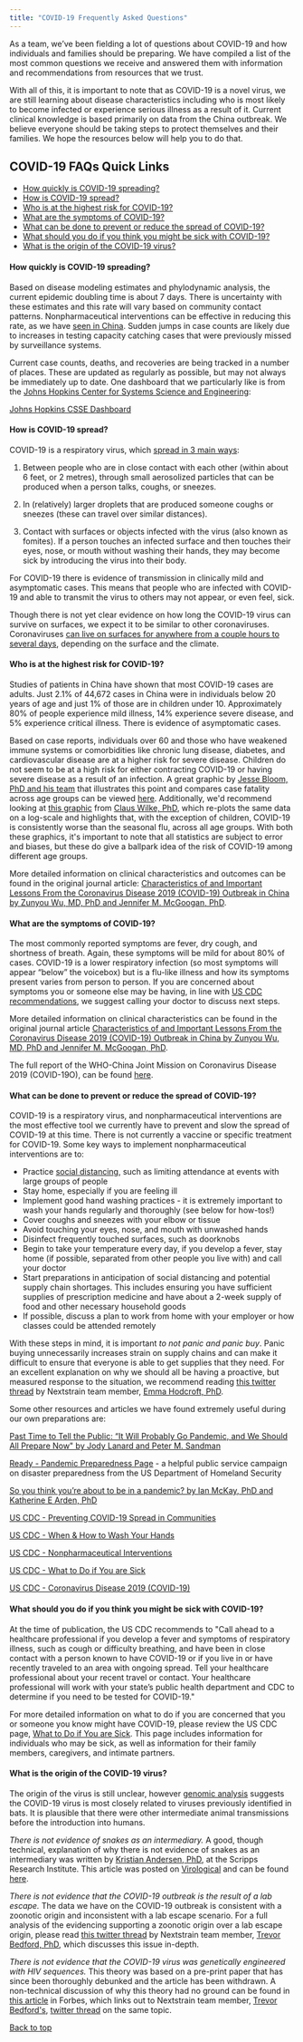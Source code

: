 ```yaml
---
title: "COVID-19 Frequently Asked Questions"
---
```



As a team, we’ve been fielding a lot of questions about COVID-19 and how individuals and families should be preparing. We have compiled a list of the most common questions we receive and answered them with information and recommendations from resources that we trust.

With all of this, it is important to note that as COVID-19 is a novel virus, we are still learning about disease characteristics including who is most likely to become infected or experience serious illness as a result of it. Current clinical knowledge is based primarily on data from the China outbreak. We believe everyone should be taking steps to protect themselves and their families. We hope the resources below will help you to do that.


## COVID-19 FAQs Quick Links
- [How quickly is COVID-19 spreading?](#how-quickly-is-covid-19-spreading)
- [How is COVID-19 spread?](#how-is-covid-19-spread)
- [Who is at the highest risk for COVID-19?](#who-is-at-the-highest-risk-for-covid-19)
- [What are the symptoms of COVID-19?](#what-are-the-symptoms-of-covid-19)
- [What can be done to prevent or reduce the spread of COVID-19?](#what-can-be-done-to-prevent-or-reduce-the-spread-of-covid-19)
- [What should you do if you think you might be sick with COVID-19?](#what-should-you-do-if-you-think-you-might-be-sick-with-covid-19)
- [What is the origin of the COVID-19 virus?](#what-is-the-origin-of-the-covid-19-virus)


#### How quickly is COVID-19 spreading?
Based on disease modeling estimates and phylodynamic analysis, the current epidemic doubling time is about 7 days. There is uncertainty with these estimates and this rate will vary based on community contact patterns. Nonpharmaceutical interventions can be effective in reducing this rate, as we have [seen in China](https://twitter.com/jodigraphics15/status/1232484344872071168?s=20). Sudden jumps in case counts are likely due to increases in testing capacity catching cases that were previously missed by surveillance systems.

Current case counts, deaths, and recoveries are being tracked in a number of places. These are updated as regularly as possible, but may not always be immediately up to date. One dashboard that we particularly like is from the [Johns Hopkins Center for Systems Science and Engineering](https://www.google.com/search?client=firefox-b-1-d&q=Johns+Hopkins+Center+for+Systems+Science+and+Engineering):

[Johns Hopkins CSSE Dashboard](https://gisanddata.maps.arcgis.com/apps/opsdashboard/index.html#/bda7594740fd40299423467b48e9ecf6)

#### How is COVID-19 spread?
COVID-19 is a respiratory virus, which [spread in 3 main ways](https://www.aappublications.org/content/35/1/1.2):
1. Between people who are in close contact with each other (within about 6 feet, or 2 metres), through small aerosolized particles that can be produced when a person talks, coughs, or sneezes.

2. In (relatively) larger droplets that are produced someone coughs or sneezes (these can travel over similar distances).

3. Contact with surfaces or objects infected with the virus (also known as fomites). If a person touches an infected surface and then touches their eyes, nose, or mouth without washing their hands, they may become sick by introducing the virus into their body.

For COVID-19 there is evidence of transmission in clinically mild and asymptomatic cases. This means that people who are infected with COVID-19 and able to transmit the virus to others may not appear, or even feel, sick.

Though there is not yet clear evidence on how long the COVID-19 virus can survive on surfaces, we expect it to be similar to other coronaviruses. Coronaviruses [can live on surfaces for anywhere from a couple hours to several days](https://www.who.int/news-room/q-a-detail/q-a-coronaviruses), depending on the surface and the climate.

#### Who is at the highest risk for COVID-19?
Studies of patients in China have shown that most COVID-19 cases are adults. Just 2.1% of 44,672 cases in China were in individuals below 20 years of age and just 1% of those are in children under 10. Approximately 80% of people experience mild illness, 14% experience severe disease, and 5% experience critical illness. There is evidence of asymptomatic cases.

Based on case reports, individuals over 60 and those who have weakened immune systems or comorbidities like chronic lung disease, diabetes, and cardiovascular disease are at a higher risk for severe disease. Children do not seem to be at a high risk for either contracting COVID-19 or having severe disease as a result of an infection. A great graphic by [Jesse Bloom, PhD and his team](https://research.fhcrc.org/bloom/en.html) that illustrates this point and compares case fatality across age groups can be viewed [here](https://twitter.com/jbloom_lab/status/1234569176196378624?s=20). Additionally, we'd recommend looking at [this graphic](https://twitter.com/ClausWilke/status/1234619097142484992?s=20) from [Claus Wilke, PhD](https://wilkelab.org/), which re-plots the same data on a log-scale and highlights that, with the exception of children, COVID-19 is consistently worse than the seasonal flu, across all age groups. With both these graphics, it's important to note that all statistics are subject to error and biases, but these do give a ballpark idea of the risk of COVID-19 among different age groups.

More detailed information on clinical characteristics and outcomes can be found in the original journal article: [Characteristics of and Important Lessons From the Coronavirus Disease 2019 (COVID-19) Outbreak in China by Zunyou Wu, MD, PhD and Jennifer M. McGoogan, PhD](https://jamanetwork.com/journals/jama/fullarticle/2762130).


#### What are the symptoms of COVID-19?
The most commonly reported symptoms are fever, dry cough, and shortness of breath. Again, these symptoms will be mild for about 80% of cases. COVID-19 is a lower respiratory infection (so most symptoms will appear “below” the voicebox) but is a flu-like illness and how its symptoms present varies from person to person. If you are concerned about symptoms you or someone else may be having, in line with [US CDC recommendations](https://www.cdc.gov/coronavirus/2019-ncov/about/steps-when-sick.html), we suggest calling your doctor to discuss next steps.

More detailed information on clinical characteristics can be found in the original journal article [Characteristics of and Important Lessons From the Coronavirus Disease 2019 (COVID-19) Outbreak in China by Zunyou Wu, MD, PhD and Jennifer M. McGoogan, PhD](https://jamanetwork.com/journals/jama/fullarticle/2762130).

The full report of the WHO-China Joint Mission on Coronavirus Disease 2019 (COVID-19O), can be found [here](https://www.who.int/docs/default-source/coronaviruse/who-china-joint-mission-on-covid-19-final-report.pdf).

#### What can be done to prevent or reduce the spread of COVID-19?
COVID-19 is a respiratory virus, and nonpharmaceutical interventions are the most effective tool we currently have to prevent and slow the spread of COVID-19 at this time. There is not currently a vaccine or specific treatment for COVID-19. Some key ways to implement nonpharmaceutical interventions are to:

- Practice [social distancing](https://en.wikipedia.org/wiki/Social_distancing), such as limiting attendance at events with large groups of people
- Stay home, especially if you are feeling ill
- Implement good hand washing practices - it is extremely important to wash your hands regularly and thoroughly (see below for how-tos!)
- Cover coughs and sneezes with your elbow or tissue
- Avoid touching your eyes, nose, and mouth with unwashed hands
- Disinfect frequently touched surfaces, such as doorknobs
- Begin to take your temperature every day, if you develop a fever, stay home (if possible, separated from other people you live with) and call your doctor
- Start preparations in anticipation of social distancing and potential supply chain shortages. This includes ensuring you have sufficient supplies of prescription medicine and have about a 2-week supply of food and other necessary household goods
- If possible, discuss a plan to work from home with your employer or how classes could be attended remotely

With these steps in mind, it is important _to not panic and panic buy_. Panic buying unnecessarily increases strain on supply chains and can make it difficult to ensure that everyone is able to get supplies that they need. For an excellent explanation on why we should all be having a proactive, but measured response to the situation, we recommend reading [this twitter thread](https://twitter.com/firefoxx66/status/1233666678841597952?s=20) by Nextstrain team member, [Emma Hodcroft, PhD](http://emmahodcroft.com/).

Some other resources and articles we have found extremely useful during our own preparations are:

[Past Time to Tell the Public: “It Will Probably Go Pandemic, and We Should All Prepare Now" by Jody Lanard and Peter M. Sandman](https://virologydownunder.com/past-time-to-tell-the-public-it-will-probably-go-pandemic-and-we-should-all-prepare-now/)

[Ready - Pandemic Preparedness Page](https://www.ready.gov/pandemic) - a helpful public service campaign on disaster preparedness from the US Department of Homeland Security

[So you think you’re about to be in a pandemic? by Ian McKay, PhD and Katherine E Arden, PhD](https://virologydownunder.com/so-you-think-youve-about-to-be-in-a-pandemic/)

[US CDC - Preventing COVID-19 Spread in Communities](https://www.cdc.gov/coronavirus/2019-ncov/community/index.html)

[US CDC - When & How to Wash Your Hands](https://www.cdc.gov/handwashing/when-how-handwashing.html)

[US CDC - Nonpharmaceutical Interventions](https://www.cdc.gov/nonpharmaceutical-interventions/index.html)

[US CDC - What to Do if You are Sick](https://www.cdc.gov/coronavirus/2019-ncov/about/steps-when-sick.html)

[US CDC - Coronavirus Disease 2019 (COVID-19)](https://www.cdc.gov/coronavirus/2019-ncov/index.html)

#### What should you do if you think you might be sick with COVID-19?
At the time of publication, the US CDC recommends to "Call ahead to a healthcare professional if you develop a fever and symptoms of respiratory illness, such as cough or difficulty breathing, and have been in close contact with a person known to have COVID-19 or if you live in or have recently traveled to an area with ongoing spread. Tell your healthcare professional about your recent travel or contact. Your healthcare professional will work with your state’s public health department and CDC to determine if you need to be tested for COVID-19."

For more detailed information on what to do if you are concerned that you or someone you know might have COVID-19, please review the US CDC page, [What to Do if You are Sick](https://www.cdc.gov/coronavirus/2019-ncov/about/steps-when-sick.html). This page includes information for individuals who may be sick, as well as information for their family members, caregivers, and intimate partners.

#### What is the origin of the COVID-19 virus?
The origin of the virus is still unclear, however [genomic analysis](https://virological.org/t/ncovs-relationship-to-bat-coronaviruses-recombination-signals-no-snakes/331) suggests the COVID-19 virus is most closely related to viruses previously identified in bats. It is plausible that there were other intermediate animal transmissions before the introduction into humans.

*There is not evidence of snakes as an intermediary.* A good, though technical, explanation of why there is not evidence of snakes as an intermediary was written by [Kristian Andersen, PhD](https://andersen-lab.com/), at the Scripps Research Institute. This article was posted on [Virological](http://virological.org/) and can be found [here](http://virological.org/t/ncov-2019-codon-usage-and-reservoir-not-snakes-v2/339).

*There is not evidence that the COVID-19 outbreak is the result of a lab escape.*
The data we have on the COVID-19 outbreak is consistent with a zoonotic origin and inconsistent with a lab escape scenario. For a full analysis of the evidencing supporting a zoonotic origin over a lab escape origin, please read [this twitter thread](https://twitter.com/trvrb/status/1230634136102064128?s=20) by Nextstrain team member, [Trevor Bedford, PhD](https://bedford.io/), which discusses this issue in-depth.

*There is not evidence that the COVID-19 virus was genetically engineered with HIV sequences.* This theory was based on a pre-print paper that has since been thoroughly debunked and the article has been withdrawn. A non-technical discussion of why this theory had no ground can be found in [this article](https://www.forbes.com/sites/victoriaforster/2020/02/02/no-coronavirus-was-not-bioengineered-to-put-pieces-of-hiv-in-it/#69d44bbc56cb) in Forbes, which links out to Nextstrain team member, [Trevor Bedford's](https://bedford.io/), [twitter thread](https://twitter.com/trvrb/status/1223666856923291648?s=20) on the same topic.


[Back to top](#covid-19-faqs-quick-links)